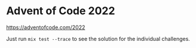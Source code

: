 # Advent of Code 2022

https://adventofcode.com/2022

Just run `mix test --trace` to see the solution for the individual challenges.
